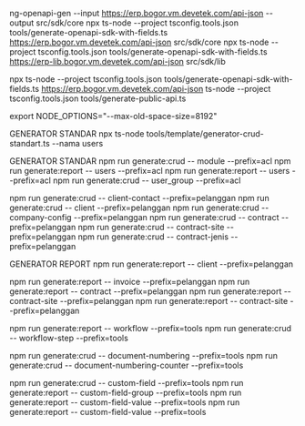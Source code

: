 ng-openapi-gen --input https://erp.bogor.vm.devetek.com/api-json --output src/sdk/core
npx ts-node --project tsconfig.tools.json tools/generate-openapi-sdk-with-fields.ts https://erp.bogor.vm.devetek.com/api-json src/sdk/core
npx ts-node --project tsconfig.tools.json tools/generate-openapi-sdk-with-fields.ts https://erp-lib.bogor.vm.devetek.com/api-json src/sdk/lib
 
npx ts-node --project tsconfig.tools.json tools/generate-openapi-sdk-with-fields.ts https://erp.bogor.vm.devetek.com/api-json
ts-node --project tsconfig.tools.json tools/generate-public-api.ts


export NODE_OPTIONS="--max-old-space-size=8192"

GENERATOR STANDAR 
npx ts-node tools/template/generator-crud-standart.ts --nama users

GENERATOR STANDAR
npm run generate:crud -- module --prefix=acl
npm run generate:report -- users --prefix=acl
npm run generate:report -- users --prefix=acl
npm run generate:crud -- user_group --prefix=acl

 
npm run generate:crud -- client-contact --prefix=pelanggan
npm run generate:crud -- client --prefix=pelanggan
npm run generate:crud -- company-config --prefix=pelanggan
npm run generate:crud -- contract --prefix=pelanggan
npm run generate:crud -- contract-site --prefix=pelanggan
npm run generate:crud -- contract-jenis  --prefix=pelanggan

GENERATOR REPORT
npm run generate:report -- client --prefix=pelanggan

npm run generate:report -- invoice --prefix=pelanggan
npm run generate:report -- contract --prefix=pelanggan
npm run generate:report -- contract-site --prefix=pelanggan
npm run generate:report -- contract-site --prefix=pelanggan


<!-- TOLS  -->
npm run generate:report -- workflow --prefix=tools
npm run generate:crud -- workflow-step --prefix=tools

npm run generate:crud -- document-numbering --prefix=tools
npm run generate:crud -- document-numbering-counter --prefix=tools

npm run generate:crud -- custom-field --prefix=tools
npm run generate:report -- custom-field-group --prefix=tools
npm run generate:report -- custom-field-value --prefix=tools
npm run generate:report -- custom-field-value --prefix=tools